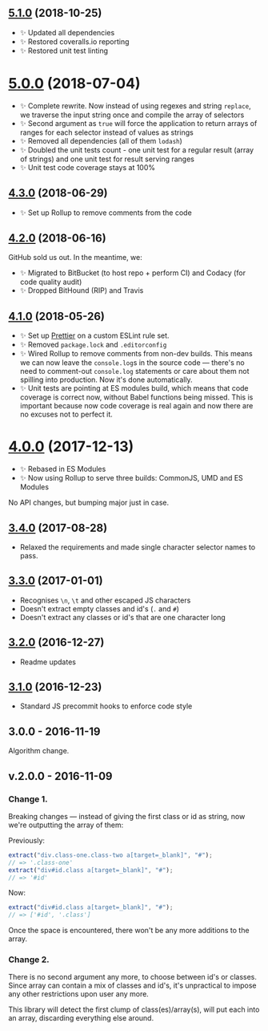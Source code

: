 ## [5.1.0] (2018-10-25)

- ✨ Updated all dependencies
- ✨ Restored coveralls.io reporting
- ✨ Restored unit test linting

# [5.0.0] (2018-07-04)

- ✨ Complete rewrite. Now instead of using regexes and string `replace`, we traverse the input string once and compile the array of selectors
- ✨ Second argument as `true` will force the application to return arrays of ranges for each selector instead of values as strings
- ✨ Removed all dependencies (all of them `lodash`)
- ✨ Doubled the unit tests count - one unit test for a regular result (array of strings) and one unit test for result serving ranges
- ✨ Unit test code coverage stays at 100%

## [4.3.0] (2018-06-29)

- ✨ Set up Rollup to remove comments from the code

## [4.2.0] (2018-06-16)

GitHub sold us out. In the meantime, we:

- ✨ Migrated to BitBucket (to host repo + perform CI) and Codacy (for code quality audit)
- ✨ Dropped BitHound (RIP) and Travis

## [4.1.0] (2018-05-26)

- ✨ Set up [Prettier](https://prettier.io) on a custom ESLint rule set.
- ✨ Removed `package.lock` and `.editorconfig`
- ✨ Wired Rollup to remove comments from non-dev builds. This means we can now leave the `console.log`s in the source code — there's no need to comment-out `console.log` statements or care about them not spilling into production. Now it's done automatically.
- ✨ Unit tests are pointing at ES modules build, which means that code coverage is correct now, without Babel functions being missed. This is important because now code coverage is real again and now there are no excuses not to perfect it.

# [4.0.0] (2017-12-13)

- ✨ Rebased in ES Modules
- ✨ Now using Rollup to serve three builds: CommonJS, UMD and ES Modules

No API changes, but bumping major just in case.

## [3.4.0] (2017-08-28)

- Relaxed the requirements and made single character selector names to pass.

## [3.3.0] (2017-01-01)

- Recognises `\n`, `\t` and other escaped JS characters
- Doesn't extract empty classes and id's (`.` and `#`)
- Doesn't extract any classes or id's that are one character long

## [3.2.0] (2016-12-27)

- Readme updates

## [3.1.0] (2016-12-23)

- Standard JS precommit hooks to enforce code style

## 3.0.0 - 2016-11-19

Algorithm change.

## v.2.0.0 - 2016-11-09

### Change 1.

Breaking changes — instead of giving the first class or id as string, now we're outputting the array of them:

Previously:

```js
extract("div.class-one.class-two a[target=_blank]", "#");
// => '.class-one'
extract("div#id.class a[target=_blank]", "#");
// => '#id'
```

Now:

```js
extract("div#id.class a[target=_blank]", "#");
// => ['#id', '.class']
```

Once the space is encountered, there won't be any more additions to the array.

### Change 2.

There is no second argument any more, to choose between id's or classes. Since array can contain a mix of classes and id's, it's unpractical to impose any other restrictions upon user any more.

This library will detect the first clump of class(es)/array(s), will put each into an array, discarding everything else around.

[3.0.0]: https://bitbucket.org/codsen/string-extract-class-names/branches/compare/v3.0.0%0Dv2.2.0#diff
[3.1.0]: https://bitbucket.org/codsen/string-extract-class-names/branches/compare/v3.1.0%0Dv3.0.1#diff
[3.2.0]: https://bitbucket.org/codsen/string-extract-class-names/branches/compare/v3.2.0%0Dv3.1.0#diff
[3.3.0]: https://bitbucket.org/codsen/string-extract-class-names/branches/compare/v3.3.0%0Dv3.2.0#diff
[3.4.0]: https://bitbucket.org/codsen/string-extract-class-names/branches/compare/v3.4.0%0Dv3.3.3#diff
[4.0.0]: https://bitbucket.org/codsen/string-extract-class-names/branches/compare/v4.0.0%0Dv3.4.0#diff
[4.1.0]: https://bitbucket.org/codsen/string-extract-class-names/branches/compare/v4.1.0%0Dv4.0.6#diff
[4.2.0]: https://bitbucket.org/codsen/string-extract-class-names/branches/compare/v4.2.0%0Dv4.1.0#diff
[4.3.0]: https://bitbucket.org/codsen/string-extract-class-names/branches/compare/v4.3.0%0Dv4.2.1#diff
[5.0.0]: https://bitbucket.org/codsen/string-extract-class-names/branches/compare/v5.0.0%0Dv4.3.0#diff
[5.1.0]: https://bitbucket.org/codsen/string-extract-class-names/branches/compare/v5.1.0%0Dv5.0.0#diff
